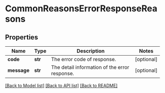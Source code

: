 # CommonReasonsErrorResponseReasons

## Properties
Name | Type | Description | Notes
------------ | ------------- | ------------- | -------------
**code** | **str** | The error code of response.  | [optional] 
**message** | **str** | The detail information of the error response.  | [optional] 

[[Back to Model list]](../README.md#documentation-for-models) [[Back to API list]](../README.md#documentation-for-api-endpoints) [[Back to README]](../README.md)



